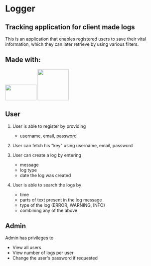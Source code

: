 # Logger
## Tracking application for client made logs

This is an application that enables registered users to save their vital information, which they can later retrieve by using various filters.

## Made with: 
<!-- <table width="320px">
 <td width="80px" align="center">
            <span><strong>Java</strong></span><br>
            <img height="32" src="https://cdn.jsdelivr.net/gh/devicons/devicon/icons/java/java-original.svg">
            </td>
</table> -->

<code><img width="100px" height="50px" src="https://img.shields.io/badge/Java-ED8B00?style=for-the-badge&logo=java&logoColor=white"></code>
<code><img width="100px" src="https://img.shields.io/badge/Spring-6DB33F?style=for-the-badge&logo=spring&logoColor=white"></code>
<!-- https://www.vectorlogo.zone/logos/java/java-ar21.svg
https://www.vectorlogo.zone/logos/springio/springio-ar21.svg -->

## User
1. User is able to register by providing
   * username, email, password
   
2. User can fetch his "key" using username, email, password

4. User can create a log by entering 
   * message
   * log type
   * date the log was created
 
5. User is able to search the logs by 
   * time 
   * parts of text present in the log message
   * type of the log (ERROR, WARNING, INFO) 
   * combining any of the above 


## Admin 
Admin has privileges to 
   * View all users
   * View number of logs per user
   * Change the user's password if requested


